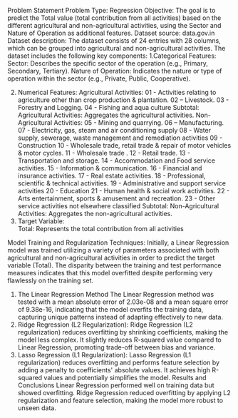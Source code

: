 Problem Statement
Problem Type: Regression
Objective: The goal is to predict the Total value (total contribution from all activities) based on the different agricultural and non-agricultural activities, using the Sector and Nature of Operation as additional features.
Dataset source: data.gov.in
Dataset description: The dataset consists of 24 entries with 28 columns, which can be grouped into agricultural and non-agricultural activities. The dataset includes the following key components: 
1.Categorical Features:
  Sector: Describes the specific sector of the operation (e.g., Primary, Secondary, Tertiary).
Nature of Operation: Indicates the nature or type of operation within the sector (e.g., Private, Public, Cooperative).

2. Numerical Features:
Agricultural Activities:
 01 - Activities relating to agriculture other than crop production & plantation.
02 – Livestock.
03 - Forestry and Logging.
04 - Fishing and aqua culture
Subtotal: Agricultural Activities: Aggregates the agricultural activities.
Non-Agricultural Activities:
 05 - Mining and quarrying.
06 – Manufacturing.
07 - Electricity, gas, steam and air conditioning supply
08 - Water supply, sewerage, waste management and remediation activities
09 - Construction
10 - Wholesale trade, retail trade & repair of motor vehicles & motor cycles.
 11 - Wholesale trade .
12 - Retail trade.
 13 - Transportation and storage.
 14 - Accommodation and Food service activities.
15 - Information & communication.
16 - Financial and insurance activities.
17 - Real estate activities.
18 - Professional, scientific & technical activities.
19 - Administrative and support service activities
20 - Education
21 - Human health & social work activities.
22 - Arts entertainment, sports & amusement and recreation.
23 - Other service activities not elsewhere classified
    Subtotal: Non-Agricultural Activities: Aggregates the non-agricultural activities.
3. Target Variable:   
 Total: Represents the total contribution from all activities

Model Training and Regularization Techniques:
Initially, a Linear Regression model was trained utilizing a variety of parameters associated with both agricultural and non-agricultural activities in order to predict the target variable (Total). The disparity between the training and test performance measures indicates that this model overfitted despite performing very flawlessly on the training set.

1. The Linear Regression Method
The Linear Regression method was tested with a mean absolute error of 2.03e-08 and a mean square error of 9.38e-16, indicating that the model overfits the training data, capturing unique patterns instead of adapting effectively to new data.
2. Ridge Regression (L2 Regularization):
   Ridge Regression (L2 regularization) reduces overfitting by shrinking coefficients, making the model less complex. It slightly reduces R-squared value compared to Linear Regression, promoting trade-off between bias and variance.
3. Lasso Regression (L1 Regularization):
   Lasso Regression (L1 regularization) reduces overfitting and performs feature selection by adding a penalty to coefficients' absolute values. It achieves high R-squared values and potentially simplifies the model.
Results and Conclusions
   Linear Regression performed well on training data but showed overfitting. Ridge Regression reduced overfitting by applying L2 regularization and feature selection, making the model more robust to unseen data.
